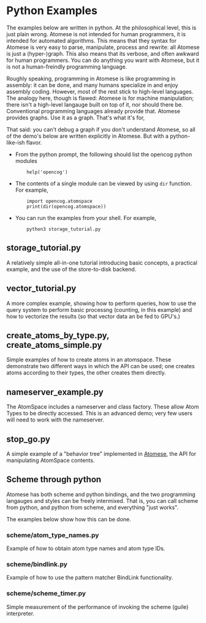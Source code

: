 # Python Examples

The examples below are written in python. At the philosophical level,
this is just plain wrong. Atomese is not intended for human programmers,
it is intended for automated algorithms. This means that they syntax for
Atomese is very easy to parse, manipulate, process and rewrite: all
Atomese is just a (hyper-)graph. This also means that its verbose, and
often awkward for human programmers. You can do anything you want with
Atomese, but it is not a human-freindly programming language.

Roughly speaking, programming in Atomese is like programming in
assembly: it can be done, and many humans specialize in and enjoy
assembly coding. However, most of the rest stick to high-level
languages.  The analogy here, though is flawed: Atomese is for
machine manipulation; there isn't a high-level langauge built on
top of it, nor should there be. Conventional programming languages
already provide that. Atomese provides graphs. Use it as a graph.
That's what it's for,

That said: you can't debug a graph if you don't understand Atomese,
so all of the demo's below are written explicitly in Atomese. But
with a python-like-ish flavor.

* From the python prompt, the following should list the opencog python modules
  ```
      help('opencog')
  ```

* The contents of a single module can be viewed by using `dir` function.
  For example,
  ```
      import opencog.atomspace
      print(dir(opencog.atomspace))
  ```

* You can run the examples from your shell. For example,
  ```
      python3 storage_tutorial.py
  ```

## storage_tutorial.py
A relatively simple all-in-one tutorial introducing basic concepts,
a practical example, and the use of the store-to-disk backend.

## vector_tutorial.py
A more complex example, showing how to perform queries, how to use the
query system to perform basic processng (counting, in this example) and
how to vectorize the results (so that vector data an be fed to GPU's.)

## create_atoms_by_type.py, create_atoms_simple.py
Simple examples of how to create atoms in an atomspace.  These
demonstrate two different ways in which the API can be used; one
creates atoms according to their types, the other creates them
directly.

## nameserver_example.py
The AtomSpace includes a nameserver and class factory. These allow
Atom Types to be directly accessed. This is an advanced demo; very
few users will need to work with the nameserver.

## stop_go.py
A simple example of a "behavior tree" implemented in
[Atomese](https://wiki.opencog.org/w/Atomese), the API for manipulating
AtomSpace contents.

## Scheme through python
Atomese has both scheme and python bindings, and the two programming
langauges and styles can be freely intermixed. That is, you can call
scheme from python, and python from scheme, and everything "just works".

The examples below show how this can be done.

### scheme/atom_type_names.py
Example of how to obtain atom type names and atom type IDs.

### scheme/bindlink.py
Example of how to use the pattern matcher BindLink functionality.

### scheme/scheme_timer.py
Simple measurement of the performance of invoking the scheme (guile)
interpreter.
